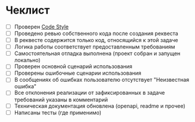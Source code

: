 # Чеклист

- [ ] Проверен [Code Style](https://kotlinlang.org/docs/coding-conventions.html)
- [ ] Проведено ревью собственного кода после создания реквеста
- [ ] В реквесте содержится только код, относящийся к этой задаче
- [ ] Логика работы соответствует предоставленным требованиям
- [ ] Самостоятельная отладка выполнена (проект собран и запущен локально)
- [ ] Проверен основной сценарий использования
- [ ] Проверены ошибочные сценарии использования
- [ ] В сообщениях об ошибках пользователю отсутствует "Неизвестная ошибка"
- [ ] Все отклонения реализации от зафиксированных в задаче требований указаны в комментарий
- [ ] Техническая документация обновлена (openapi, readme и прочее)
- [ ] Написаны тесты (где применимо)